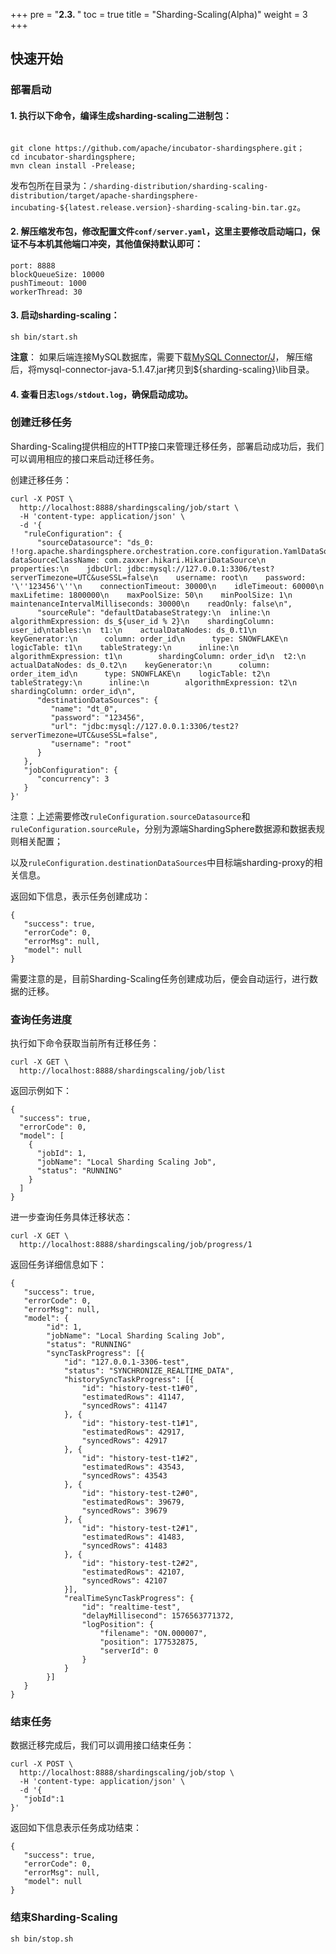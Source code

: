 +++
pre = "<b>2.3. </b>"
toc = true
title = "Sharding-Scaling(Alpha)"
weight = 3
+++

## 快速开始

### 部署启动

#### 1. 执行以下命令，编译生成sharding-scaling二进制包：

```

git clone https://github.com/apache/incubator-shardingsphere.git；
cd incubator-shardingsphere;
mvn clean install -Prelease;
```

发布包所在目录为：`/sharding-distribution/sharding-scaling-distribution/target/apache-shardingsphere-incubating-${latest.release.version}-sharding-scaling-bin.tar.gz`。

#### 2. 解压缩发布包，修改配置文件`conf/server.yaml`，这里主要修改启动端口，保证不与本机其他端口冲突，其他值保持默认即可：

```
port: 8888
blockQueueSize: 10000
pushTimeout: 1000
workerThread: 30
```

#### 3. 启动sharding-scaling：

```
sh bin/start.sh
```

**注意**：
如果后端连接MySQL数据库，需要下载[MySQL Connector/J](https://cdn.mysql.com//Downloads/Connector-J/mysql-connector-java-5.1.47.tar.gz)，
解压缩后，将mysql-connector-java-5.1.47.jar拷贝到${sharding-scaling}\lib目录。

#### 4. 查看日志`logs/stdout.log`，确保启动成功。

### 创建迁移任务

Sharding-Scaling提供相应的HTTP接口来管理迁移任务，部署启动成功后，我们可以调用相应的接口来启动迁移任务。

创建迁移任务：

```
curl -X POST \
  http://localhost:8888/shardingscaling/job/start \
  -H 'content-type: application/json' \
  -d '{
   "ruleConfiguration": {
      "sourceDatasource": "ds_0: !!org.apache.shardingsphere.orchestration.core.configuration.YamlDataSourceConfiguration\n  dataSourceClassName: com.zaxxer.hikari.HikariDataSource\n  properties:\n    jdbcUrl: jdbc:mysql://127.0.0.1:3306/test?serverTimezone=UTC&useSSL=false\n    username: root\n    password: '\''123456'\''\n    connectionTimeout: 30000\n    idleTimeout: 60000\n    maxLifetime: 1800000\n    maxPoolSize: 50\n    minPoolSize: 1\n    maintenanceIntervalMilliseconds: 30000\n    readOnly: false\n",
      "sourceRule": "defaultDatabaseStrategy:\n  inline:\n    algorithmExpression: ds_${user_id % 2}\n    shardingColumn: user_id\ntables:\n  t1:\n    actualDataNodes: ds_0.t1\n    keyGenerator:\n      column: order_id\n      type: SNOWFLAKE\n    logicTable: t1\n    tableStrategy:\n      inline:\n        algorithmExpression: t1\n        shardingColumn: order_id\n  t2:\n    actualDataNodes: ds_0.t2\n    keyGenerator:\n      column: order_item_id\n      type: SNOWFLAKE\n    logicTable: t2\n    tableStrategy:\n      inline:\n        algorithmExpression: t2\n        shardingColumn: order_id\n",
      "destinationDataSources": {
         "name": "dt_0",
         "password": "123456",
         "url": "jdbc:mysql://127.0.0.1:3306/test2?serverTimezone=UTC&useSSL=false",
         "username": "root"
      }
   },
   "jobConfiguration": {
      "concurrency": 3
   }
}'
```

注意：上述需要修改`ruleConfiguration.sourceDatasource`和`ruleConfiguration.sourceRule`，分别为源端ShardingSphere数据源和数据表规则相关配置；

以及`ruleConfiguration.destinationDataSources`中目标端sharding-proxy的相关信息。

返回如下信息，表示任务创建成功：

```
{
   "success": true,
   "errorCode": 0,
   "errorMsg": null,
   "model": null
}
```

需要注意的是，目前Sharding-Scaling任务创建成功后，便会自动运行，进行数据的迁移。

### 查询任务进度

执行如下命令获取当前所有迁移任务：

```
curl -X GET \
  http://localhost:8888/shardingscaling/job/list
```

返回示例如下：

```
{
  "success": true,
  "errorCode": 0,
  "model": [
    {
      "jobId": 1,
      "jobName": "Local Sharding Scaling Job",
      "status": "RUNNING"
    }
  ]
}
```

进一步查询任务具体迁移状态：

```
curl -X GET \
  http://localhost:8888/shardingscaling/job/progress/1
```

返回任务详细信息如下：

```
{
   "success": true,
   "errorCode": 0,
   "errorMsg": null,
   "model": {
        "id": 1,
        "jobName": "Local Sharding Scaling Job",
        "status": "RUNNING"
        "syncTaskProgress": [{
            "id": "127.0.0.1-3306-test",
            "status": "SYNCHRONIZE_REALTIME_DATA",
            "historySyncTaskProgress": [{
                "id": "history-test-t1#0",
                "estimatedRows": 41147,
                "syncedRows": 41147
            }, {
                "id": "history-test-t1#1",
                "estimatedRows": 42917,
                "syncedRows": 42917
            }, {
                "id": "history-test-t1#2",
                "estimatedRows": 43543,
                "syncedRows": 43543
            }, {
                "id": "history-test-t2#0",
                "estimatedRows": 39679,
                "syncedRows": 39679
            }, {
                "id": "history-test-t2#1",
                "estimatedRows": 41483,
                "syncedRows": 41483
            }, {
                "id": "history-test-t2#2",
                "estimatedRows": 42107,
                "syncedRows": 42107
            }],
            "realTimeSyncTaskProgress": {
                "id": "realtime-test",
                "delayMillisecond": 1576563771372,
                "logPosition": {
                    "filename": "ON.000007",
                    "position": 177532875,
                    "serverId": 0
                }
            }
        }]
   }
}
```

### 结束任务

数据迁移完成后，我们可以调用接口结束任务：

```
curl -X POST \
  http://localhost:8888/shardingscaling/job/stop \
  -H 'content-type: application/json' \
  -d '{
   "jobId":1
}'
```

返回如下信息表示任务成功结束：

```
{
   "success": true,
   "errorCode": 0,
   "errorMsg": null,
   "model": null
}
```

### 结束Sharding-Scaling

```
sh bin/stop.sh
```
